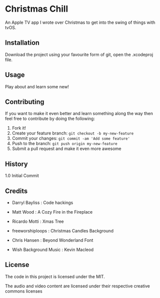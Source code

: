 # Christmas Chill

An Apple TV app I wrote over Christmas to get into the swing of things with tvOS.

## Installation

Download the project using your favourite form of git, open the .xcodeproj file.

## Usage

Play about and learn some new!

## Contributing

If you want to make it even better and learn something along the way then feel free to contribute by doing the following:

1. Fork it!
2. Create your feature branch: `git checkout -b my-new-feature`
3. Commit your changes: `git commit -am 'Add some feature'`
4. Push to the branch: `git push origin my-new-feature`
5. Submit a pull request and make it even more awesome

## History

1.0 Initial Commit

## Credits

- Darryl Bayliss : Code hackings

- Matt Wood : A Cozy Fire in the Fireplace

- Ricardo Motti : Xmas Tree

- freeworshiploops : Christmas Candles Background

- Chris Hansen : Beyond Wonderland Font

- Wish Background Music : Kevin Macleod

## License

The code in this project is licensed under the MIT. 

The audio and video content are licensed under their respective creative commons licenses
